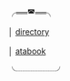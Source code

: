 　　　　　　╭══◚══╮

　　　　　　│ [directory](https://insufferableprickhead.straw.page/)

　　　　　　│ [atabook](https://kyubao.atabook.org/) 


　　　　　　╰┈┈┈┈┈╯
  
